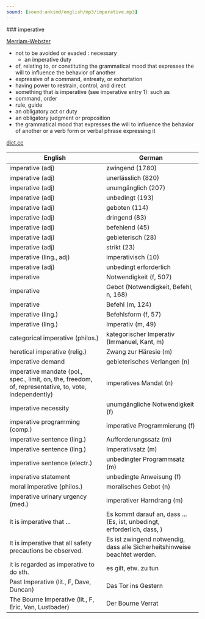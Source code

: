 ```yaml
---
sound: [sound:ankimd/english/mp3/imperative.mp3]
---
```


\### imperative

[Merriam-Webster](https://www.merriam-webster.com/dictionary/imperative)

- not to be avoided or evaded : necessary
    - an imperative duty
- of, relating to, or constituting the grammatical mood that expresses the will to influence the behavior of another
- expressive of a command, entreaty, or exhortation
- having power to restrain, control, and direct
- something that is imperative (see imperative entry 1): such as
- command, order
- rule, guide
- an obligatory act or duty
- an obligatory judgment or proposition
- the grammatical mood that expresses the will to influence the behavior of another or a verb form or verbal phrase expressing it

[dict.cc](https://www.dict.cc/imperative)

| English        | German       |
| -------------- | ------------ |
| imperative (adj) | zwingend (1780) |
| imperative (adj) | unerlässlich (820) |
| imperative (adj) | unumgänglich (207) |
| imperative (adj) | unbedingt (193) |
| imperative (adj) | geboten (114) |
| imperative (adj) | dringend (83) |
| imperative (adj) | befehlend (45) |
| imperative (adj) | gebieterisch (28) |
| imperative (adj) | strikt (23) |
| imperative (ling., adj) | imperativisch (10) |
| imperative (adj) | unbedingt erforderlich |
| imperative | Notwendigkeit (f, 507) |
| imperative | Gebot (Notwendigkeit, Befehl, n, 168) |
| imperative | Befehl (m, 124) |
| imperative (ling.) | Befehlsform (f, 57) |
| imperative (ling.) | Imperativ (m, 49) |
| categorical imperative (philos.) | kategorischer Imperativ (Immanuel, Kant, m) |
| heretical imperative (relig.) | Zwang zur Häresie (m) |
| imperative demand | gebieterisches Verlangen (n) |
| imperative mandate (pol., spec., limit, on, the, freedom, of, representative, to, vote, independently) | imperatives Mandat (n) |
| imperative necessity | unumgängliche Notwendigkeit (f) |
| imperative programming (comp.) | imperative Programmierung (f) |
| imperative sentence (ling.) | Aufforderungssatz (m) |
| imperative sentence (ling.) | Imperativsatz (m) |
| imperative sentence (electr.) | unbedingter Programmsatz (m) |
| imperative statement | unbedingte Anweisung (f) |
| moral imperative (philos.) | moralisches Gebot (n) |
| imperative urinary urgency (med.) | imperativer Harndrang (m) |
| It is imperative that ... | Es kommt darauf an, dass ... (Es, ist, unbedingt, erforderlich, dass, ) |
| It is imperative that all safety precautions be observed. | Es ist zwingend notwendig, dass alle Sicherheitshinweise beachtet werden. |
| it is regarded as imperative to do sth. | es gilt, etw. zu tun |
| Past Imperative (lit., F, Dave, Duncan) | Das Tor ins Gestern |
| The Bourne Imperative (lit., F, Eric, Van, Lustbader) | Der Bourne Verrat |
